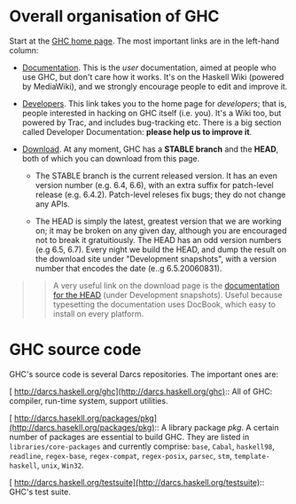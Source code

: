 # Overall organisation of GHC


Start at the [ GHC home page](http://haskell.org/ghc).  The most important links are
in the left-hand column:

- [ Documentation](http://haskell.org/haskellwiki/GHC).  This is the *user* documentation, aimed at people who use GHC, but don't care how it works.  It's on the Haskell Wiki (powered by MediaWiki), and we strongly encourage people to edit and improve it.

- [ Developers](http://hackage.haskell.org/trac/ghc).  This link takes you to the home page for *developers*; that is, people interested in hacking on GHC itself (i.e. you).  It's a Wiki too, but powered by Trac, and includes bug-tracking etc.  There is a big section called Developer Documentation: **please help us to improve it**.

- [Download](http://www.haskell.org/ghc/download.html).  At any moment, GHC has a **STABLE branch** and the **HEAD**, both of which you can download from this page.

  - The STABLE branch is the current released version.  It has an even version number (e.g. 6.4, 6.6), with an extra suffix for patch-level release (e.g. 6.4.2).  Patch-level releses fix bugs; they do not change any APIs.

  - The HEAD is simply the latest, greatest version that we are working on; it may be broken on any given day, although you are encouraged not to break it gratuitiously.  The HEAD has an odd version numbers (e.g 6.5, 6.7).  Every night we build the HEAD, and dump the result on the download site under "Development snapshots", with a version number that encodes the date (e..g 6.5.20060831).

>
> >
> >
> > A very useful link on the download page is the [documentation for the HEAD](http://www.haskell.org/ghc/dist/current/docs/) (under Development snapshots).  Useful because typesetting the documentation uses DocBook, which easy to install on every platform.
> >
> >
>

# GHC source code


GHC's source code is several Darcs repositories.  The important ones are:

[ http://darcs.haskell.org/ghc](http://darcs.haskell.org/ghc):: All of GHC: compiler, run-time system, support utilities.

[ http://darcs.hasekll.org/packages/pkg](http://darcs.hasekll.org/packages/pkg):: A library package *pkg*.  A certain number of packages are essential to build GHC. They are listed in `libraries/core-packages` and currently comprise: `base`, 
`Cabal`,
`haskell98`,
`readline`,
`regex-base`,
`regex-compat`,
`regex-posix`,
`parsec`,
`stm`,
`template-haskell`,
`unix`,
`Win32`.

[ http://darcs.haskell.org/testsuite](http://darcs.haskell.org/testsuite):: GHC's test suite.
